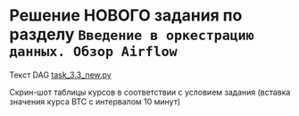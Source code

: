 # Решение НОВОГО задания по разделу ```Введение в оркестрацию данных. Обзор Airflow```

Текст DAG [task_3.3_new.py](task_3.3_new.py)

Скрин-шот таблицы курсов в соответствии с условием задания (вставка значения курса BTC с интервалом 10 минут)

